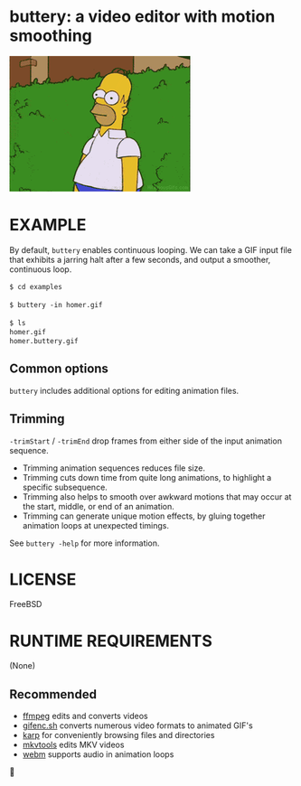 # buttery: a video editor with motion smoothing

![examples/homer.buttery.gif](examples/homer.buttery.gif)

# EXAMPLE

By default, `buttery` enables continuous looping. We can take a GIF input file that exhibits a jarring halt after a few seconds, and output a smoother, continuous loop.

```console
$ cd examples

$ buttery -in homer.gif

$ ls
homer.gif
homer.buttery.gif
```

## Common options

`buttery` includes additional options for editing animation files.

## Trimming

`-trimStart` / `-trimEnd` drop frames from either side of the input animation sequence.

* Trimming animation sequences reduces file size.
* Trimming cuts down time from quite long animations, to highlight a specific subsequence.
* Trimming also helps to smooth over awkward motions that may occur at the start, middle, or end of an animation.
* Trimming can generate unique motion effects, by gluing together animation loops at unexpected timings.

See `buttery -help` for more information.

# LICENSE

FreeBSD

# RUNTIME REQUIREMENTS

(None)

## Recommended

* [ffmpeg](https://ffmpeg.org/) edits and converts videos
* [gifenc.sh](https://github.com/thevangelist/FFMPEG-gif-script-for-bash) converts numerous video formats to animated GIF's
* [karp](https://github.com/mcandre/karp) for conveniently browsing files and directories
* [mkvtools](https://emmgunn.com/wp/mkvtools-home/) edits MKV videos
* [webm](https://www.webmproject.org/) supports audio in animation loops

🧈
